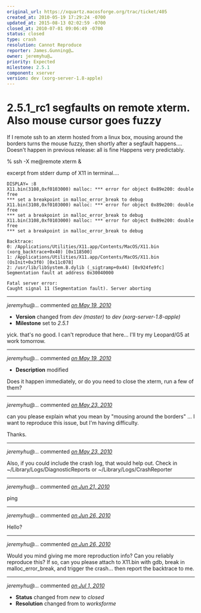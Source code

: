 ```yaml
---
original_url: https://xquartz.macosforge.org/trac/ticket/405
created_at: 2010-05-19 17:29:24 -0700
updated_at: 2015-08-13 02:02:59 -0700
closed_at: 2010-07-01 09:06:49 -0700
status: closed
type: crash
resolution: Cannot Reproduce
reporter: James.Gunning@…
owner: jeremyhu@…
priority: Expected
milestone: 2.5.1
component: xserver
version: dev (xorg-server-1.8-apple)
---
```


2.5.1\_rc1 segfaults on remote xterm. Also mouse cursor goes fuzzy
==================================================================


If I remote ssh to an xterm hosted from a
linux box, mousing around the borders
turns the mouse fuzzy, then shortly after a
segfault happens....
Doesn't happen in previous release: all is fine
Happens very predictably.

% ssh -X me@remote xterm &

excerpt from stderr dump of X11 in terminal....

    DISPLAY= :8
    X11.bin(3108,0xf0103000) malloc: *** error for object 0x89e200: double free
    *** set a breakpoint in malloc_error_break to debug
    X11.bin(3108,0xf0103000) malloc: *** error for object 0x89e200: double free
    *** set a breakpoint in malloc_error_break to debug
    X11.bin(3108,0xf0103000) malloc: *** error for object 0x89e200: double free
    *** set a breakpoint in malloc_error_break to debug

    Backtrace:
    0: /Applications/Utilities/X11.app/Contents/MacOS/X11.bin (xorg_backtrace+0x40) [0x118500]
    1: /Applications/Utilities/X11.app/Contents/MacOS/X11.bin (OsInit+0x3f0) [0x11c078]
    2: /usr/lib/libSystem.B.dylib (_sigtramp+0x44) [0x924fe9fc]
    Segmentation fault at address 0x30040000

    Fatal server error:
    Caught signal 11 (Segmentation fault). Server aborting


---

*jeremyhu@…* commented *[on May 19, 2010](https://xquartz.macosforge.org/trac/ticket/405#comment:1 "May 19, 2010 at 8:18 PM PDT")*

-   **Version** changed from *dev (master)* to *dev (xorg-server-1.8-apple)*
-   **Milestone** set to *2.5.1*

yick. that's no good. I can't reproduce that here... I'll try my Leopard/G5 at work tomorrow.



---

*jeremyhu@…* commented *[on May 19, 2010](https://xquartz.macosforge.org/trac/ticket/405#comment:2 "May 19, 2010 at 8:19 PM PDT")*

-   **Description** modified

Does it happen immediately, or do you need to close the xterm, run a few of them?



---

*jeremyhu@…* commented *[on May 23, 2010](https://xquartz.macosforge.org/trac/ticket/405#comment:3 "May 23, 2010 at 12:36 AM PDT")*

can you please explain what you mean by "mousing around the borders" ... I want to reproduce this issue, but I'm having difficulty.

Thanks.



---

*jeremyhu@…* commented *[on May 23, 2010](https://xquartz.macosforge.org/trac/ticket/405#comment:4 "May 23, 2010 at 12:37 AM PDT")*

Also, if you could include the crash log, that would help out. Check in ~/Library/Logs/DiagnosticReports or ~/Library/Logs/CrashReporter



---

*jeremyhu@…* commented *[on Jun 21, 2010](https://xquartz.macosforge.org/trac/ticket/405#comment:5 "June 21, 2010 at 9:37 AM PDT")*

ping



---

*jeremyhu@…* commented *[on Jun 26, 2010](https://xquartz.macosforge.org/trac/ticket/405#comment:6 "June 26, 2010 at 3:31 PM PDT")*

Hello?



---

*jeremyhu@…* commented *[on Jun 26, 2010](https://xquartz.macosforge.org/trac/ticket/405#comment:7 "June 26, 2010 at 3:35 PM PDT")*

Would you mind giving me more reproduction info? Can you reliably reproduce this? If so, can you please attach to X11.bin with gdb, break in malloc\_error\_break, and trigger the crash... then report the backtrace to me.



---

*jeremyhu@…* commented *[on Jul 1, 2010](https://xquartz.macosforge.org/trac/ticket/405#comment:8 "July 1, 2010 at 9:06 AM PDT")*

-   **Status** changed from *new* to *closed*
-   **Resolution** changed from to *worksforme*



